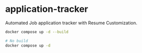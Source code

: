 # application-tracker
Automated Job application tracker with Resume Customization.

```bash
docker compose up -d --build
```


```bash
# No build
docker compose up -d
```

